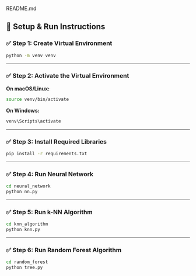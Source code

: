 README.md
## 🧪 Setup & Run Instructions

### ✅ Step 1: Create Virtual Environment

```bash
python -m venv venv
```

---

### ✅ Step 2: Activate the Virtual Environment

**On macOS/Linux:**

```bash
source venv/bin/activate
```

**On Windows:**

```bash
venv\Scripts\activate
```

---

### ✅ Step 3: Install Required Libraries

```bash
pip install -r requirements.txt
```

---

### ✅ Step 4: Run Neural Network

```bash
cd neural_network
python nn.py
```

---

### ✅ Step 5: Run k-NN Algorithm

```bash
cd knn_algorithm
python knn.py
```

---

### ✅ Step 6: Run Random Forest Algorithm

```bash
cd random_forest
python tree.py
```